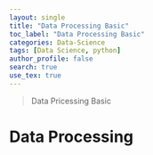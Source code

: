 ```yaml
---
layout: single
title: "Data Processing Basic"
toc_label: "Data Processing Basic"
categories: Data-Science
tags: [Data Science, python]
author_profile: false
search: true
use_tex: true
---
```


> Data Pricessing Basic

# Data Processing

